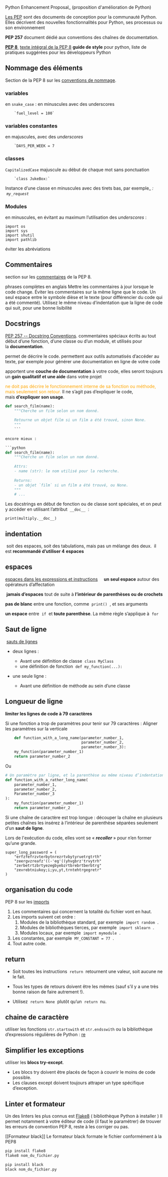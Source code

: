 Python Enhancement Proposal_ (proposition d'amélioration de Python)

[Les PEP](https://www.python.org/dev/peps/pep-0001/) sont des documents de conception pour la communauté Python. Elles décrivent des nouvelles fonctionnalités pour Python, ses processus ou son environnement

**PEP 257** 
document dédié aux conventions des chaînes de documentation.

[**PEP 8** ](https://peps.python.org/pep-0008/)  [texte intégral de la PEP 8](https://www.python.org/dev/peps/pep-0008/)
**guide de style** pour python, liste de pratiques suggérées pour les développeurs Python

## Nommage des éléments
Section de la PEP 8 sur les [conventions de nommage](https://www.python.org/dev/peps/pep-0008/#naming-conventions).
### variables
en `snake_case` :
en minuscules
avec des underscores

		`fuel_level = 100`


### variables constantes
en majuscules, avec des _underscores_

		`DAYS_PER_WEEK = 7

### classes
`CapitalizedCase`
majuscule au début de chaque mot
sans ponctuation

		`class JukeBox:`
		
Instance d’une classe en minuscules avec des tirets bas, par exemple_ _:  `my_request`_
### Modules
en minuscules, en évitant au maximum l’utilisation des _underscores_ :
    
```
import os
import sys
import shutil 
import pathlib
```


éviter les abréviations

## Commentaires
section sur les [commentaires](https://www.python.org/dev/peps/pep-0008/#comments) de la PEP 8.

phrases complètes en anglais
Mettre les commentaires à jour lorsque le code change.
Éviter les commentaires sur la même ligne que le code.
Un seul espace entre le symbole dièse et le texte (pour différencier du code qui a été commenté).
Utilisez le même niveau d’indentation que la ligne de code qui suit, pour une bonne lisibilité

## Docstrings
[PEP 257 -- Docstring Conventions](https://www.python.org/dev/peps/pep-0257/).
commentaires spéciaux écrits au tout début d’une fonction, d’une classe ou d’un module, et utilisés pour la **documentation**.

permet de décrire le code.
permettent aux outils automatisés d’accéder au texte, par exemple pour générer une documentation en ligne de votre code

apportent une **couche de documentation** à votre code, elles seront toujours un **gain qualitatif et une aide** dans votre projet

<font color='orange'>ne doit pas décrire le fonctionnement interne de sa fonction ou méthode, mais seulement son retour.</font> Il ne s’agit pas d’expliquer le code, mais **d’expliquer son usage**.
```python
def search_film(name):
    """Cherche un film selon un nom donné.
 
    Retourne un objet film si un film a été trouvé, sinon None.
    """
    ```
    
encore mieux :

```python
def search_film(name):
    """Cherche un film selon un nom donné.
 
    Attrs:
    - name (str): le nom utilisé pour la recherche.
 
    Returns:
    - un objet `film` si un film a été trouvé, ou None.
    """
    # ...
```


Les docstrings en début de fonction ou de classe sont spéciales, et on peut y accéder en utilisant l’attribut  `__doc__`  :

```
print(multiply.__doc__)
```


## indentation
 soit des espaces, soit des tabulations, mais pas un mélange des deux. 
 il est **recommandé d’utiliser 4** **espaces**

## espaces
[espaces dans les expressions et instructions](https://www.python.org/dev/peps/pep-0008/#whitespace-in-expressions-and-statements) 
 
 **un seul espace** autour des opérateurs d’affectation

 **jamais d’espaces** tout de suite à **l’intérieur de parenthèses ou de crochets**

**pas de blanc** entre une fonction, comme  `print()`  , et ses arguments

**un espace** entre  `if`  et **toute parenthèse**. La même règle s’applique à  `for`

## Saut de ligne
 [sauts de lignes](https://www.python.org/dev/peps/pep-0008/#blank-lines)
- deux lignes :
	- Avant une définition de classe  `class MyClass`  
	- une définition de fonction  `def my_function(...):`  
    
- une seule ligne :
	- Avant une définition de méthode au sein d’une classe

## Longueur de ligne

**limiter les lignes de code à 79** **caractères**

Si une fonction a trop de paramètres pour tenir sur 79 caractères :
Aligner les paramètres sur la verticale
```python
	def function_with_a_long_name(parameter_number_1,
								  parameter_number_2,
								  parameter_number_3):
    my_function(parameter_number_1)
    return parameter_number_2
```
Ou
```python
# Un paramètre par ligne, et la parenthèse au même niveau d’indentation que la fonction
def function_with_a_rather_long_name(
    parameter_number_1,
    parameter_number_2,
    Parameter_number_3
):
    my_function(parameter_number_1)
    return parameter_number_2
```

Si une chaîne de caractère est trop longue :
découper la chaîne en plusieurs petites chaînes
les insérez à l’intérieur de parenthèse séparées seulement d’un **saut de ligne**.

Lors de l'exécution du code, elles vont se « _**recoller**_ » pour n’en former qu’une grande.
```
super_long_password = (
    "erfzfefrzvterbytnrezrtvbytyruetrgtrth"
    "zeergvzreafz'((-'eg'((yhvgbrz'trvytrh"
    "zerbetrtzbrtyezegbyebzrtbrebrtberbtrg"
    "zevrebtniukoy;i;yu,yt,trntehtrgegretr"
)
```



## organisation du code
PEP 8 sur les [imports](https://www.python.org/dev/peps/pep-0008/#imports)

1. Les commentaires qui concernent la totalité du fichier vont en haut.
2. Les imports suivent cet ordre :
    1. Modules de la bibliothèque standard, par exemple  `import random`  .    
    2. Modules de bibliothèques tierces, par exemple  `import sklearn`  .    
    3. Modules locaux, par exemple  `import mymodule`  .    
3. Les constantes, par exemple  `MY_CONSTANT = 77`  .
4. Tout autre code.
    

## return

- Soit toutes les instructions  `return`  retournent une valeur, soit aucune ne le fait.
    
- Tous les types de retours doivent être les mêmes (sauf s’il y a une très bonne raison de faire autrement !).
    
- Utilisez  `return None`  plutôt qu’un  `return`  nu.

## chaine de caractère

utiliser les fonctions `str.startswith` et  `str.endsswith`
ou la bibliothèque d’expressions régulières de Python : [re](https://docs.python.org/3/library/re.html)


## Simplifier les exceptions
utiliser les **blocs try-except**.
- Les blocs try doivent être placés de façon à couvrir le moins de code possible.
- Les clauses except doivent toujours attraper un type spécifique d’exception.

## Linter et formateur

Un des linters les plus connus est [Flake8](https://flake8.pycqa.org/en/latest/) ( bibliothèque Python à installer )
Il permet notamment à votre éditeur de code (il faut le paramétrer) de trouver les erreurs de convention PEP 8, reste  à les corriger ou pas.

[[Formateur black]]
Le formateur black formate le fichier conformément à la PEP8
```python
pip install flake8
flake8 nom_du_fichier.py

pip install black
black nom_du_fichier.py
```
